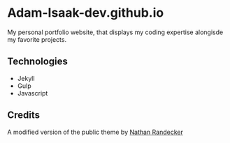 # Adam-Isaak-dev.github.io
My personal portfolio website, that displays my coding expertise alongisde my favorite projects.

## Technologies
* Jekyll
* Gulp
* Javascript

## Credits
A modified version of the public theme by [Nathan Randecker](https://github.com/nrandecker/particle)
